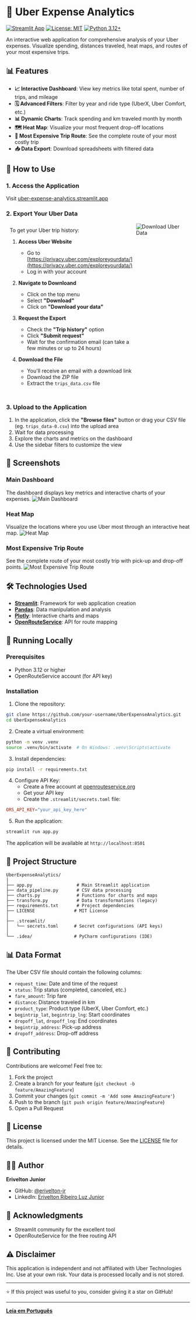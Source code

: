 # 🚙 Uber Expense Analytics

[![Streamlit App](https://static.streamlit.io/badges/streamlit_badge_black_white.svg)](https://uber-expense-analytics.streamlit.app/)
[![License: MIT](https://img.shields.io/badge/License-MIT-yellow.svg)](LICENSE)
[![Python 3.12+](https://img.shields.io/badge/python-3.12+-blue.svg)](https://www.python.org/downloads/)

An interactive web application for comprehensive analysis of your Uber expenses. Visualize spending, distances traveled, heat maps, and routes of your most expensive trips.

## 📊 Features

- **📈 Interactive Dashboard**: View key metrics like total spent, number of trips, and mileage
- **🗓️ Advanced Filters**: Filter by year and ride type (UberX, Uber Comfort, etc.)
- **📊 Dynamic Charts**: Track spending and km traveled month by month
- **🗺️ Heat Map**: Visualize your most frequent drop-off locations
- **🚗 Most Expensive Trip Route**: See the complete route of your most costly trip
- **📥 Data Export**: Download spreadsheets with filtered data

## 🎯 How to Use

### 1. Access the Application

Visit [uber-expense-analytics.streamlit.app](https://uber-expense-analytics.streamlit.app/)

### 2. Export Your Uber Data
<div style="display: flex;">
   <div style="flex: 1; padding: 10px;">
   To get your Uber trip history:
   
   1. **Access Uber Website**
      - Go to [https://privacy.uber.com/exploreyourdata/](https://privacy.uber.com/exploreyourdata/)
      - Log in with your account
   
   2. **Navigate to Downloand**
      - Click on the top menu
      - Select **"Download"**
      - Click on **"Download your data"**
   
   3. **Request the Export**
      - Check the **"Trip history"** option
      - Click **"Submit request"**
      - Wait for the confirmation email (can take a few minutes or up to 24 hours)
   
   4. **Download the File**
      - You'll receive an email with a download link
      - Download the ZIP file
      - Extract the `trips_data.csv` file
</div
<div style="flex: 1; padding: 10px; margin-left: 10px; text-align: center;">
   <img src="img/download_receipt.gif" alt="Download Uber Data" 
         style="max-width: 100%; border: none; outline: none; box-shadow: none;">
</div>
</div>

### 3. Upload to the Application

1. In the application, click the **"Browse files"** button or drag your CSV file (eg. `trips_data-0.csv`) into the upload area
2. Wait for data processing
3. Explore the charts and metrics on the dashboard
4. Use the sidebar filters to customize the view

## 📸 Screenshots

### Main Dashboard
The dashboard displays key metrics and interactive charts of your expenses.
<img src="img/main_dashboard.png" alt="Main Dashboard" style="max-width: 60%; border: none; outline: none; box-shadow: none;">

### Heat Map
Visualize the locations where you use Uber most through an interactive heat map.
<img src="img/heatmap.png" alt="Heat Map" style="max-width: 60%; border: none; outline: none; box-shadow: none;">

### Most Expensive Trip Route
See the complete route of your most costly trip with pick-up and drop-off points.
<img src="img/route.png" alt="Most Expensive Trip Route" style="max-width: 60%; border: none; outline: none; box-shadow: none;">

## 🛠️ Technologies Used

- **[Streamlit](https://streamlit.io/)**: Framework for web application creation
- **[Pandas](https://pandas.pydata.org/)**: Data manipulation and analysis
- **[Plotly](https://plotly.com/)**: Interactive charts and maps
- **[OpenRouteService](https://openrouteservice.org/)**: API for route mapping

## 🚀 Running Locally

### Prerequisites

- Python 3.12 or higher
- OpenRouteService account (for API key)

### Installation

1. Clone the repository:
```bash
git clone https://github.com/your-username/UberExpenseAnalytics.git
cd UberExpenseAnalytics
```

2. Create a virtual environment:
```bash
python -m venv .venv
source .venv/bin/activate  # On Windows: .venv\Scripts\activate
```

3. Install dependencies:
```bash
pip install -r requirements.txt
```

4. Configure API Key:
   - Create a free account at [openrouteservice.org](https://openrouteservice.org/)
   - Get your API key
   - Create the `.streamlit/secrets.toml` file:
```toml
ORS_API_KEY="your_api_key_here"
```

5. Run the application:
```bash
streamlit run app.py
```

The application will be available at `http://localhost:8501`

## 📁 Project Structure

```
UberExpenseAnalytics/
│
├── app.py                 # Main Streamlit application
├── data_pipeline.py       # CSV data processing
├── charts.py              # Functions for charts and maps
├── transform.py           # Data transformations (legacy)
├── requirements.txt       # Project dependencies
├── LICENSE               # MIT License
│
├── .streamlit/
│   └── secrets.toml      # Secret configurations (API keys)
│
└── .idea/                # PyCharm configurations (IDE)
```


## 📊 Data Format

The Uber CSV file should contain the following columns:
- `request_time`: Date and time of the request
- `status`: Trip status (completed, canceled, etc.)
- `fare_amount`: Trip fare
- `distance`: Distance traveled in km
- `product_type`: Product type (UberX, Uber Comfort, etc.)
- `begintrip_lat`, `begintrip_lng`: Start coordinates
- `dropoff_lat`, `dropoff_lng`: End coordinates
- `begintrip_address`: Pick-up address
- `dropoff_address`: Drop-off address

## 🤝 Contributing

Contributions are welcome! Feel free to:

1. Fork the project
2. Create a branch for your feature (`git checkout -b feature/AmazingFeature`)
3. Commit your changes (`git commit -m 'Add some AmazingFeature'`)
4. Push to the branch (`git push origin feature/AmazingFeature`)
5. Open a Pull Request

## 📝 License

This project is licensed under the MIT License. See the [LICENSE](LICENSE) file for details.

## 👨‍💻 Author

**Erivelton Junior**

- GitHub: [@erivelton-jr](https://github.com/erivelton-jr)
- LinkedIn: [Erivelton Ribeiro Luz Junior](https://linkedin.com/in/eriveltonjr)

## 🙏 Acknowledgments

- Streamlit community for the excellent tool
- OpenRouteService for the free routing API

## ⚠️ Disclaimer

This application is independent and not affiliated with Uber Technologies Inc. Use at your own risk. Your data is processed locally and is not stored.

---

⭐ If this project was useful to you, consider giving it a star on GitHub!

---

**[Leia em Português](README.pt-BR.md)**